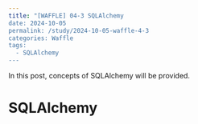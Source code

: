 ```yaml
---
title: "[WAFFLE] 04-3 SQLAlchemy
date: 2024-10-05
permalink: /study/2024-10-05-waffle-4-3
categories: Waffle
tags:
  - SQLAlchemy
---
```


In this post, concepts of SQLAlchemy will be provided.

# SQLAlchemy
